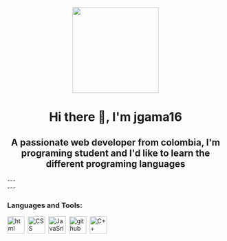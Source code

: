 <div id="header" align="center">
    <img src="https://media.giphy.com/media/JyxdzuAaxZnPH7TyRd/giphy-downsized-large.gif" width="200" align="center"/>
    <h1 align="center">Hi there 👋, I'm jgama16</h1>
    <h2 align="center">A passionate web developer from colombia, I'm programing student and I'd like to learn the different programing languages </h2>
</div>
---
<div id="left">
    ---
    <h3>Languages and Tools:</h3>
    <div>
        <img src="https://cdn-icons-png.flaticon.com/512/919/919827.png" title="htmls" alt="html" width="40" height="40"/>&nbsp;
        <img src="https://cdn-icons-png.flaticon.com/512/919/919826.png" title="CSS" alt="CSS" width="40" height="40"/>&nbsp;
        <img src="https://e7.pngegg.com/pngimages/602/440/png-clipart-javascript-open-logo-number-js-angle-text-thumbnail.png" title="JavaSript" alt="JavaSript" width="40" height="40"/>&nbsp;
        <img src="https://w7.pngwing.com/pngs/914/758/png-transparent-github-social-media-computer-icons-logo-android-github-logo-computer-wallpaper-banner-thumbnail.png" title="github" alt="github" width="40" height="40"/>&nbsp;
        <img src="https://w7.pngwing.com/pngs/46/626/png-transparent-c-logo-the-c-programming-language-computer-icons-computer-programming-source-code-programming-miscellaneous-template-blue-thumbnail.png" title="C++" alt="C++" width="40" height="40"/>&nbsp;
    </div>

</div>

